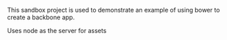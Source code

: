 This sandbox project is used to demonstrate an example of using bower to create
a backbone app.

Uses node as the server for assets

